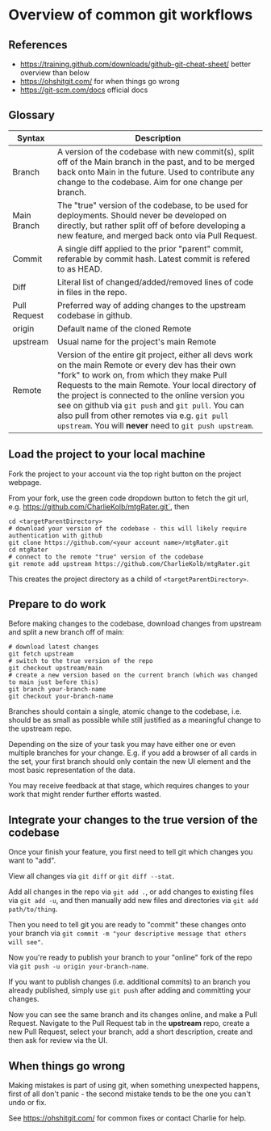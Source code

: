 # Overview of common git workflows

## References

- https://training.github.com/downloads/github-git-cheat-sheet/ better overview than below 
- https://ohshitgit.com/ for when things go wrong
- https://git-scm.com/docs official docs

## Glossary

| Syntax      | Description |
| ----------- | ----------- |
| Branch      | A version of the codebase with new commit(s), split off of the Main branch in the past, and to be merged back onto Main in the future. Used to contribute any change to the codebase. Aim for one change per branch.      |
| Main Branch   | The "true" version of the codebase, to be used for deployments. Should never be developed on directly, but rather split off of before developing a new feature, and merged back onto via Pull Request.        |
| Commit   | A single diff applied to the prior "parent" commit, referable by commit hash. Latest commit is refered to as HEAD.      |
| Diff | Literal list of changed/added/removed lines of code in files in the repo.  | 
| Pull Request | Preferred way of adding changes to the upstream codebase in github. |
| origin | Default name of the cloned Remote |
| upstream | Usual name for the project's main Remote |
| Remote | Version of the entire git project, either all devs work on the main Remote or every dev has their own "fork" to work on, from which they make Pull Requests to the main Remote. Your local directory of the project is connected to the online version you see on github via `git push` and `git pull`. You can also pull from other remotes via e.g. `git pull upstream`. You will **never** need to `git push upstream`. |  

## Load the project to your local machine

Fork the project to your account via the top right button on the project webpage.

From your fork, use the green code dropdown button to fetch the git url, e.g. https://github.com/CharlieKolb/mtgRater.git`, then

```
cd <targetParentDirectory>
# download your version of the codebase - this will likely require authentication with github
git clone https://github.com/<your account name>/mtgRater.git
cd mtgRater
# connect to the remote "true" version of the codebase
git remote add upstream https://github.com/CharlieKolb/mtgRater.git
```

This creates the project directory as a child of `<targetParentDirectory>`.

## Prepare to do work

Before making changes to the codebase, download changes from upstream and split a new branch off of main:

```
# download latest changes
git fetch upstream
# switch to the true version of the repo
git checkout upstream/main
# create a new version based on the current branch (which was changed to main just before this)
git branch your-branch-name
git checkout your-branch-name
```

Branches should contain a single, atomic change to the codebase, i.e. should be as small as possible while still justified as a meaningful change to the upstream repo.

Depending on the size of your task you may have either one or even multiple branches for your change. E.g. if you add a browser of all cards in the set, your first branch should only contain the new UI element and the most basic representation of the data.

You may receive feedback at that stage, which requires changes to your work that might render further efforts wasted.

## Integrate your changes to the true version of the codebase

Once your finish your feature, you first need to tell git which changes you want to "add".

View all changes via `git diff` or `git diff --stat`.

Add all changes in the repo via `git add .`, or add changes to existing files via `git add -u`, and then manually add new files and directories via `git add path/to/thing`.

Then you need to tell git you are ready to "commit" these changes onto your branch via `git commit -m "your descriptive message that others will see"`.

Now you're ready to publish your branch to your "online" fork of the repo via `git push -u origin your-branch-name`.

If you want to publish changes (i.e. additional commits) to an branch you already published, simply use `git push` after adding and committing your changes.

Now you can see the same branch and its changes online, and make a Pull Request. Navigate to the Pull Request tab in the **upstream** repo, create a new Pull Request, select your branch, add a short description, create and then ask for review via the UI.

## When things go wrong


Making mistakes is part of using git, when something unexpected happens, first of all don't panic - the second mistake tends to be the one you can't undo or fix.

See https://ohshitgit.com/ for common fixes or contact Charlie for help.
